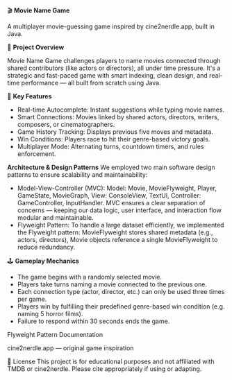 🎬 **Movie Name Game**

A multiplayer movie-guessing game inspired by cine2nerdle.app, built in Java.

🚀 **Project Overview**

Movie Name Game challenges players to name movies connected through shared contributors (like actors or directors), all under time pressure. It's a strategic and fast-paced game with smart indexing, clean design, and real-time performance — all built from scratch using Java.

🌟 **Key Features**
- Real-time Autocomplete: Instant suggestions while typing movie names.
- Smart Connections: Movies linked by shared actors, directors, writers, composers, or cinematographers.
- Game History Tracking: Displays previous five moves and metadata.
- Win Conditions: Players race to hit their genre-based victory goals.
- Multiplayer Mode: Alternating turns, countdown timers, and rules enforcement.

**Architecture & Design Patterns**
We employed two main software design patterns to ensure scalability and maintainability:
- Model-View-Controller (MVC): Model: Movie, MovieFlyweight, Player, GameState, MovieGraph, View: ConsoleView, TextUI, Controller: GameController, InputHandler. MVC ensures a clear separation of concerns — keeping our data logic, user interface, and interaction flow modular and maintainable.
- Flyweight Pattern: To handle a large dataset efficiently, we implemented the Flyweight pattern: MovieFlyweight stores shared metadata (e.g., actors, directors), Movie objects reference a single MovieFlyweight to reduce redundancy.

🕹️ **Gameplay Mechanics**
- The game begins with a randomly selected movie.
- Players take turns naming a movie connected to the previous one.
- Each connection type (actor, director, etc.) can only be used three times per game.
- Players win by fulfilling their predefined genre-based win condition (e.g. naming 5 horror films).
- Failure to respond within 30 seconds ends the game.

Flyweight Pattern Documentation

cine2nerdle.app — original game inspiration

📜 License
This project is for educational purposes and not affiliated with TMDB or cine2nerdle. Please cite appropriately if using or adapting.
